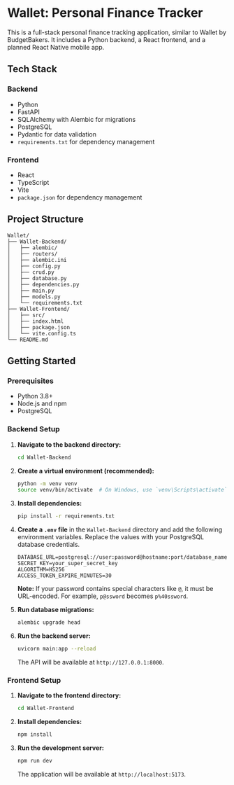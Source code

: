 # Wallet: Personal Finance Tracker

This is a full-stack personal finance tracking application, similar to Wallet by BudgetBakers. It includes a Python backend, a React frontend, and a planned React Native mobile app.

## Tech Stack

### Backend
- Python
- FastAPI
- SQLAlchemy with Alembic for migrations
- PostgreSQL
- Pydantic for data validation
- `requirements.txt` for dependency management

### Frontend
- React
- TypeScript
- Vite
- `package.json` for dependency management

## Project Structure
```
Wallet/
├── Wallet-Backend/
│   ├── alembic/
│   ├── routers/
│   ├── alembic.ini
│   ├── config.py
│   ├── crud.py
│   ├── database.py
│   ├── dependencies.py
│   ├── main.py
│   ├── models.py
│   └── requirements.txt
├── Wallet-Frontend/
│   ├── src/
│   ├── index.html
│   ├── package.json
│   └── vite.config.ts
└── README.md
```

## Getting Started

### Prerequisites
- Python 3.8+
- Node.js and npm
- PostgreSQL

### Backend Setup

1.  **Navigate to the backend directory:**
    ```bash
    cd Wallet-Backend
    ```

2.  **Create a virtual environment (recommended):**
    ```bash
    python -m venv venv
    source venv/bin/activate  # On Windows, use `venv\Scripts\activate`
    ```

3.  **Install dependencies:**
    ```bash
    pip install -r requirements.txt
    ```

4.  **Create a `.env` file** in the `Wallet-Backend` directory and add the following environment variables. Replace the values with your PostgreSQL database credentials.
    ```
    DATABASE_URL=postgresql://user:password@hostname:port/database_name
    SECRET_KEY=your_super_secret_key
    ALGORITHM=HS256
    ACCESS_TOKEN_EXPIRE_MINUTES=30
    ```
    **Note:** If your password contains special characters like `@`, it must be URL-encoded. For example, `p@ssword` becomes `p%40ssword`.

5.  **Run database migrations:**
    ```bash
    alembic upgrade head
    ```

6.  **Run the backend server:**
    ```bash
    uvicorn main:app --reload
    ```
    The API will be available at `http://127.0.0.1:8000`.

### Frontend Setup

1.  **Navigate to the frontend directory:**
    ```bash
    cd Wallet-Frontend
    ```

2.  **Install dependencies:**
    ```bash
    npm install
    ```

3.  **Run the development server:**
    ```bash
    npm run dev
    ```
    The application will be available at `http://localhost:5173`. 